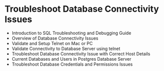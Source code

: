 # Troubleshoot Database Connectivity Issues

* Introduction to SQL Troubleshooting and Debugging Guide
* Overview of Database Connectivity Issues
* Validate and Setup Telnet on Mac or PC
* Validate Connectivity to Database Server using telnet
* Troubleshoot Database Connectivity Issue with Correct Host Details
* Current Databases and Users in Postgres Database Server
* Troubleshoot Database Credentials and Permissions Issues
